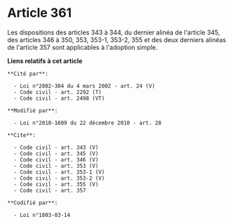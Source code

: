 # Article 361

Les dispositions des articles 343 à 344, du dernier alinéa de l'article 345, des articles 346 à 350, 353, 353-1, 353-2, 355
et des deux derniers alinéas de l'article 357 sont applicables à l'adoption simple.

**Liens relatifs à cet article**

	**Cité par**:

	  - Loi n°2002-304 du 4 mars 2002 - art. 24 (V)
	  - Code civil - art. 2292 (T)
	  - Code civil - art. 2498 (VT)

	**Modifié par**:

	  - Loi n°2010-1609 du 22 décembre 2010 - art. 28

	**Cite**:

	  - Code civil - art. 343 (V)
	  - Code civil - art. 345 (V)
	  - Code civil - art. 346 (V)
	  - Code civil - art. 353 (V)
	  - Code civil - art. 353-1 (V)
	  - Code civil - art. 353-2 (V)
	  - Code civil - art. 355 (V)
	  - Code civil - art. 357

	**Codifié par**:

	  - Loi n°1803-03-14
